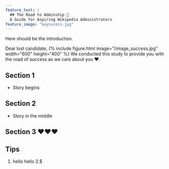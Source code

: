 ```yaml
---
feature_text: |
  ## The Road to Adminship 🤩
  A Guide for Aspiring Wikipedia Administrators
feature_image: "keysucess.jpg"
---
```


Here should be the introduction. 

Dear lost candidate, 
{% include figure.html image="/image_success.jpg" width="600" height="400" %}
We conducted this study to provide you with the road of success as we care about you ❤️. 

## Section 1 

- Story begins 



## Section 2 

- Story in the middle 

## Section 3 ❤️❤️❤️


## Tips

1. hello hello
2.$ 
